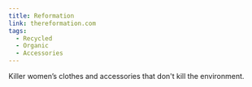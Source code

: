 ```yaml
---
title: Reformation
link: thereformation.com
tags:
  - Recycled
  - Organic
  - Accessories
---
```

Killer women’s clothes and accessories that don't kill the environment.